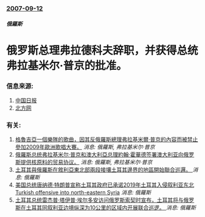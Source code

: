 ### [2007-09-12](/news/2007/09/12/index.md)

##### 俄羅斯
# 俄罗斯总理弗拉德科夫辞职，并获得总统弗拉基米尔·普京的批准。




### 信息来源:

1. [中国日报](http://news.sina.com.cn/w/2007-09-12/203012556909s.shtml)
2. [北方网](http://news.enorth.com.cn/system/2007/09/13/001962072.shtml)

### 有关:

1. [格魯吉亞一個樂隊的歌曲，因其反俄羅斯總理弗拉基米爾·普京的內容而被禁止參加2009年歐洲歌唱大賽。](/zh/news/2009/03/10/格魯吉亞一個樂隊的歌曲-因其反俄羅斯總理弗拉基米爾-普京的內容而被禁止參加2009年歐洲歌唱大賽.md) _消息: 俄羅斯, 弗拉基米尔·普京_
2. [俄羅斯总统弗拉基米尔·普京和澳大利亞总理約翰·霍華德签署澳大利亚向俄罗斯提供核原料的贸易协议。](/zh/news/2007/09/7/俄羅斯总统弗拉基米尔-普京和澳大利亞总理約翰-霍華德签署澳大利亚向俄罗斯提供核原料的贸易协议.md) _消息: 俄羅斯, 弗拉基米尔·普京_
3. [土耳其與俄羅斯在敘利亞東北部兩段接壤土耳其邊界的地區開始聯合巡邏。 ](/zh/news/2019/11/1/土耳其與俄羅斯在敘利亞東北部兩段接壤土耳其邊界的地區開始聯合巡邏.md) _消息: 俄羅斯_
4. [美国总统唐纳德·特朗普宣称土耳其政府已承诺2019年土耳其入侵叙利亚东北 Turkish offensive into north-eastern Syria](/zh/news/2019/10/23/美国总统唐纳德-特朗普宣称土耳其政府已承诺2019年土耳其入侵叙利亚东北-Turkish-offensive-into.md) _消息: 俄羅斯_
5. [ 土耳其总统雷杰普·塔伊普·埃尔多安访问俄罗斯索契时宣布，土耳其将与俄罗斯在土耳其同叙利亚边境纵深为10公里的区域内开展联合巡逻。 ](/zh/news/2019/10/22/土耳其总统雷杰普-塔伊普-埃尔多安访问俄罗斯索契时宣布-土耳其将与俄罗斯在土耳其同叙利亚边境纵深为10公里的区域内开展.md) _消息: 俄羅斯_
